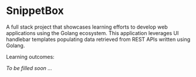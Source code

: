 # SnippetBox

A full stack project that showcases learning efforts to develop web applications using the Golang ecosystem. 
This application leverages UI handlebar templates populating data retrieved from REST APIs written using Golang.

Learning outcomes: 

_To be filled soon ..._
